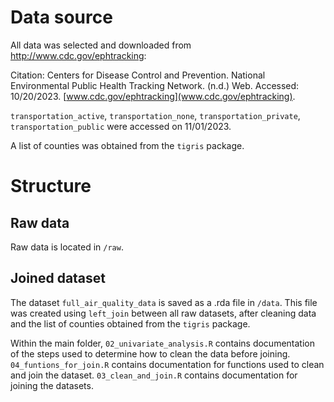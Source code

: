 # Data source

All data was selected and downloaded from <http://www.cdc.gov/ephtracking>:

Citation: 
Centers for Disease Control and Prevention. National Environmental Public Health Tracking Network. (n.d.) Web. Accessed: 10/20/2023. [www.cdc.gov/ephtracking](www.cdc.gov/ephtracking).

`transportation_active`, `transportation_none`, `transportation_private`, `transportation_public` were accessed on 11/01/2023.

A list of counties was obtained from the `tigris` package.

# Structure

## Raw data

Raw data is located in `/raw`.

## Joined dataset

The dataset `full_air_quality_data` is saved as a .rda file in `/data`. This file was created using `left_join` between all raw datasets, after cleaning data and the list of counties obtained from the `tigris` package.

Within the main folder, `02_univariate_analysis.R` contains documentation of the steps used to determine how to clean the data before joining. `04_funtions_for_join.R` contains documentation for functions used to clean and join the dataset. `03_clean_and_join.R` contains documentation for joining the datasets.